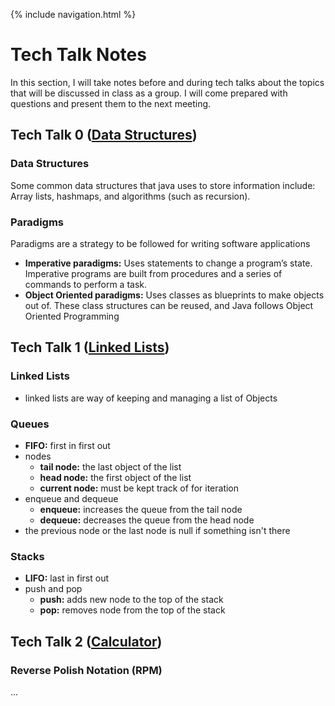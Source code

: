 {% include navigation.html %}

# Tech Talk Notes
In this section, I will take notes before and during tech talks about the topics that will be discussed in class as a group. I will come prepared with questions and present them to the next meeting.


## Tech Talk 0 ([Data Structures](https://github.com/nighthawkcoders/nighthawk_csa/wiki/Tri-3:-Tech-Talk-0---Data-Structures))

### Data Structures
Some common data structures that java uses to store information include: Array lists, hashmaps, and algorithms (such as recursion).

### Paradigms
Paradigms are a strategy to be followed for writing software applications
- **Imperative paradigms:** Uses statements to change a program’s state. Imperative programs are built from procedures and a series of commands to perform a task.
- **Object Oriented paradigms:** Uses classes as blueprints to make objects out of. These class structures can be reused, and Java follows Object Oriented Programming


## Tech Talk 1 ([Linked Lists](https://github.com/nighthawkcoders/nighthawk_csa/wiki/Tri-3:-Tech-Talk-1:-Linked-Lists-Part-2))

### Linked Lists
- linked lists are way of keeping and managing a list of Objects

### Queues
- **FIFO:** first in first out
- nodes
    - **tail node:** the last object of the list
    - **head node:** the first object of the list
    - **current node:** must be kept track of for iteration
- enqueue and dequeue
    - **enqueue:** increases the queue from the tail node
    - **dequeue:** decreases the queue from the head node
- the previous node or the last node is null if something isn't there

### Stacks
- **LIFO:** last in first out
- push and pop
   - **push:** adds new node to the top of the stack
   - **pop:** removes node from the top of the stack


## Tech Talk 2 ([Calculator](https://github.com/nighthawkcoders/nighthawk_csa/wiki/Tri-3:-Tech-Talk-2:-Calculator))

### Reverse Polish Notation (RPM)
...
